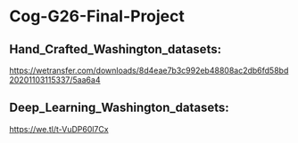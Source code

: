 # Cog-G26-Final-Project
## Hand_Crafted_Washington_datasets:
https://wetransfer.com/downloads/8d4eae7b3c992eb48808ac2db6fd58bd20201103115337/5aa6a4


## Deep_Learning_Washington_datasets:
https://we.tl/t-VuDP60l7Cx

